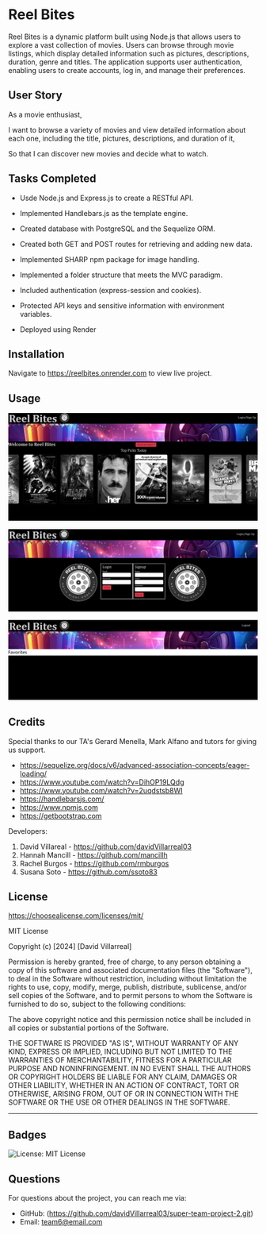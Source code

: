 # Reel Bites

Reel Bites is a dynamic platform built using Node.js that allows users to explore a vast collection of movies. Users can browse through movie listings, which display detailed information such as pictures, descriptions, duration, genre and titles. The application supports user authentication, enabling users to create accounts, log in, and manage their preferences.

## User Story

As a movie enthusiast,

I want to browse a variety of movies and view detailed information about each one, including the title, pictures, descriptions, and duration of it,

So that I can discover new movies and decide what to watch.

## Tasks Completed

- Usde Node.js and Express.js to create a RESTful API.

- Implemented Handlebars.js as the template engine.

- Created database with PostgreSQL and the Sequelize ORM.

- Created both GET and POST routes for retrieving and adding new data.

- Implemented SHARP npm package for image handling.

- Implemented a folder structure that meets the MVC paradigm.

- Included authentication (express-session and cookies).

- Protected API keys and sensitive information with environment variables.

- Deployed using Render

## Installation

Navigate to <https://reelbites.onrender.com> to view live project.

## Usage

![Reel Bites Homepage](/public/images/readme_homepage.png)

![Reel Bites loginpage](/public/images/readme_login.png)

![Reel Bites logoutpage](/public/images/readme_logout.png)

## Credits

Special thanks to our TA's Gerard Menella, Mark Alfano and tutors for giving us support.

- <https://sequelize.org/docs/v6/advanced-association-concepts/eager-loading/>
- <https://www.youtube.com/watch?v=DihOP19LQdg>
- <https://www.youtube.com/watch?v=2uqdstsb8WI>
- <https://handlebarsjs.com/>
- <https://www.npmjs.com>
- <https://getbootstrap.com>

Developers:

1. David Villareal - https://github.com/davidVillarreal03
2. Hannah Mancill - https://github.com/mancillh
3. Rachel Burgos - https://github.com/rmburgos
4. Susana Soto - https://github.com/ssoto83

## License

https://choosealicense.com/licenses/mit/

MIT License

Copyright (c) [2024] [David Villarreal]

Permission is hereby granted, free of charge, to any person obtaining a copy
of this software and associated documentation files (the "Software"), to deal
in the Software without restriction, including without limitation the rights
to use, copy, modify, merge, publish, distribute, sublicense, and/or sell
copies of the Software, and to permit persons to whom the Software is
furnished to do so, subject to the following conditions:

The above copyright notice and this permission notice shall be included in all
copies or substantial portions of the Software.

THE SOFTWARE IS PROVIDED "AS IS", WITHOUT WARRANTY OF ANY KIND, EXPRESS OR
IMPLIED, INCLUDING BUT NOT LIMITED TO THE WARRANTIES OF MERCHANTABILITY,
FITNESS FOR A PARTICULAR PURPOSE AND NONINFRINGEMENT. IN NO EVENT SHALL THE
AUTHORS OR COPYRIGHT HOLDERS BE LIABLE FOR ANY CLAIM, DAMAGES OR OTHER
LIABILITY, WHETHER IN AN ACTION OF CONTRACT, TORT OR OTHERWISE, ARISING FROM,
OUT OF OR IN CONNECTION WITH THE SOFTWARE OR THE USE OR OTHER DEALINGS IN THE
SOFTWARE.

---

## Badges

![License: MIT License](https://img.shields.io/badge/License-MIT-yellow.svg)

## Questions

For questions about the project, you can reach me via:

- GitHub: (https://github.com/davidVillarreal03/super-team-project-2.git)
- Email: team6@email.com
